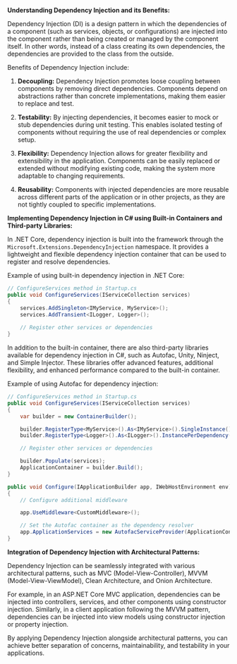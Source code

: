 **Understanding Dependency Injection and its Benefits:**

Dependency Injection (DI) is a design pattern in which the dependencies of a component (such as services, objects, or configurations) are injected into the component rather than being created or managed by the component itself. In other words, instead of a class creating its own dependencies, the dependencies are provided to the class from the outside.

Benefits of Dependency Injection include:

1. **Decoupling:** Dependency Injection promotes loose coupling between components by removing direct dependencies. Components depend on abstractions rather than concrete implementations, making them easier to replace and test.

2. **Testability:** By injecting dependencies, it becomes easier to mock or stub dependencies during unit testing. This enables isolated testing of components without requiring the use of real dependencies or complex setup.

3. **Flexibility:** Dependency Injection allows for greater flexibility and extensibility in the application. Components can be easily replaced or extended without modifying existing code, making the system more adaptable to changing requirements.

4. **Reusability:** Components with injected dependencies are more reusable across different parts of the application or in other projects, as they are not tightly coupled to specific implementations.

**Implementing Dependency Injection in C# using Built-in Containers and Third-party Libraries:**

In .NET Core, dependency injection is built into the framework through the `Microsoft.Extensions.DependencyInjection` namespace. It provides a lightweight and flexible dependency injection container that can be used to register and resolve dependencies.

Example of using built-in dependency injection in .NET Core:

```csharp
// ConfigureServices method in Startup.cs
public void ConfigureServices(IServiceCollection services)
{
    services.AddSingleton<IMyService, MyService>();
    services.AddTransient<ILogger, Logger>();
    
    // Register other services or dependencies
}
```

In addition to the built-in container, there are also third-party libraries available for dependency injection in C#, such as Autofac, Unity, Ninject, and Simple Injector. These libraries offer advanced features, additional flexibility, and enhanced performance compared to the built-in container.

Example of using Autofac for dependency injection:

```csharp
// ConfigureServices method in Startup.cs
public void ConfigureServices(IServiceCollection services)
{
    var builder = new ContainerBuilder();

    builder.RegisterType<MyService>().As<IMyService>().SingleInstance();
    builder.RegisterType<Logger>().As<ILogger>().InstancePerDependency();

    // Register other services or dependencies

    builder.Populate(services);
    ApplicationContainer = builder.Build();
}

public void Configure(IApplicationBuilder app, IWebHostEnvironment env)
{
    // Configure additional middleware

    app.UseMiddleware<CustomMiddleware>();

    // Set the Autofac container as the dependency resolver
    app.ApplicationServices = new AutofacServiceProvider(ApplicationContainer);
}
```

**Integration of Dependency Injection with Architectural Patterns:**

Dependency Injection can be seamlessly integrated with various architectural patterns, such as MVC (Model-View-Controller), MVVM (Model-View-ViewModel), Clean Architecture, and Onion Architecture.

For example, in an ASP.NET Core MVC application, dependencies can be injected into controllers, services, and other components using constructor injection. Similarly, in a client application following the MVVM pattern, dependencies can be injected into view models using constructor injection or property injection.

By applying Dependency Injection alongside architectural patterns, you can achieve better separation of concerns, maintainability, and testability in your applications.